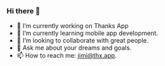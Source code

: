 ### Hi there 👋

<!--
**vbylen/vbylen** is a ✨ _special_ ✨ repository because its `README.md` (this file) appears on your GitHub profile.

Here are some ideas to get you started:
-->

- 🔭 I’m currently working on Thanks App
- 🌱 I’m currently learning mobile app development.
- 👯 I’m looking to collaborate with great people.
- 💬 Ask me about your dreams and goals.
- 📫 How to reach me: jimi@thx.app.

